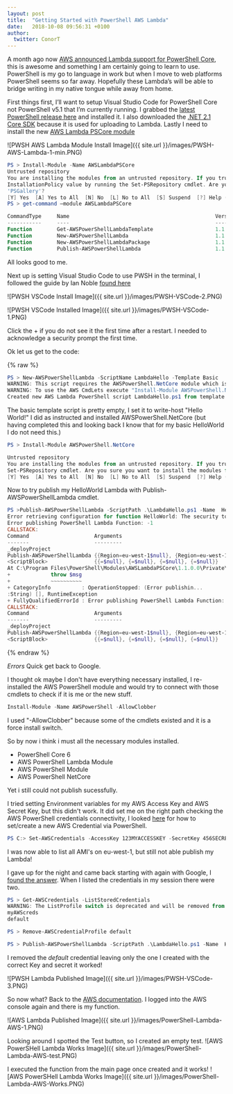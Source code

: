 ```yaml
---
layout: post
title:  "Getting Started with PowerShell AWS Lambda"
date:   2018-10-08 09:56:31 +0100
author:
  twitter: ConorT
---
```


A month ago now [AWS announced Lambda support for PowerShell Core](https://aws.amazon.com/blogs/developer/announcing-lambda-support-for-powershell-core/), this is awesome and something I am certainly going to learn to use. PowerShell is my go to language in work but when I move to web platforms PowerShell seems so far away. Hopefully these Lambda’s will be able to bridge writing in my native tongue while away from home.

First things first, I’ll want to setup Visual Studio Code for PowerShell Core not PowerShell v5.1 that I’m currently running. I grabbed the [latest PowerShell release here](https://github.com/PowerShell/PowerShell/releases) and installed it. I also downloaded the [.NET 2.1 Core SDK](https://www.microsoft.com/net/download) because it is used for uploading to Lambda. Lastly I need to install the new [AWS Lambda PSCore module](https://www.powershellgallery.com/packages/AWSLambdaPSCore/1.1.0.0)

![PWSH AWS Lambda Module Install Image]({{ site.url }}/images/PWSH-AWS-Lambda-1-min.PNG)

```powershell
PS > Install-Module -Name AWSLambdaPSCore
Untrusted repository
You are installing the modules from an untrusted repository. If you trust this repository, change its
InstallationPolicy value by running the Set-PSRepository cmdlet. Are you sure you want to install the modules from
'PSGallery'?
[Y] Yes  [A] Yes to All  [N] No  [L] No to All  [S] Suspend  [?] Help (default is "N"): A
PS > get-command –module AWSLambdaPSCore

CommandType     Name                                               Version    Source
-----------     ----                                               -------    ------
Function        Get-AWSPowerShellLambdaTemplate                    1.1.0.0    AWSLambdaPSCore
Function        New-AWSPowerShellLambda                            1.1.0.0    AWSLambdaPSCore
Function        New-AWSPowerShellLambdaPackage                     1.1.0.0    AWSLambdaPSCore
Function        Publish-AWSPowerShellLambda                        1.1.0.0    AWSLambdaPSCore
```

All looks good to me.

Next up is setting Visual Studio Code to use PWSH in the terminal, I followed the guide by Ian Noble [found here](https://www.iannoble.co.uk/use-powershell-core-visual-studio-code/)

![PWSH VSCode Install Image]({{ site.url }}/images/PWSH-VSCode-2.PNG)

![PWSH VSCode Installed Image]({{ site.url }}/images/PWSH-VSCode-1.PNG)

Click the + if you do not see it the first time after a restart. I needed to acknowledge a security prompt the first time.

Ok let us get to the code:

{% raw %}
```powershell
PS > New-AWSPowerShellLambda -ScriptName LambdaHello -Template Basic
WARNING: This script requires the AWSPowerShell.NetCore module which is not installed locally.
WARNING: To use the AWS CmdLets execute "Install-Module AWSPowerShell.NetCore" and then update the #Requires statement to the version installed. If you are not going to use the AWS CmdLets then remove the #Requires statement from the script.
Created new AWS Lambda PowerShell script LambdaHello.ps1 from template Basic at C:\LambdaHello
```

The basic template script is pretty empty, I set it to write-host "Hello World!" I did as instructed and installed AWSPowerShell.NetCore (but having completed this and looking back I know that for my basic HelloWorld I do not need this.)

```powershell
PS > Install-Module AWSPowerShell.NetCore

Untrusted repository
You are installing the modules from an untrusted repository. If you trust this repository, change its InstallationPolicy value by running the
Set-PSRepository cmdlet. Are you sure you want to install the modules from 'PSGallery'?
[Y] Yes  [A] Yes to All  [N] No  [L] No to All  [S] Suspend  [?] Help (default is "N"): A
```

Now to try publish my HelloWorld Lambda with Publish-AWSPowerShellLambda cmdlet.

```powershell
PS >Publish-AWSPowerShellLambda -ScriptPath .\LambdaHello.ps1 -Name  HelloWorld -Region eu-west-1
Error retrieving configuration for function HelloWorld: The security token included in the request is invalid.
Error publishing PowerShell Lambda Function: -1
CALLSTACK:
Command                     Arguments
-------                     ---------
_deployProject
Publish-AWSPowerShellLambda {{Region=eu-west-1$null}, {Region=eu-west-1$null}, {Region=eu-west-1$null}, {Region=eu-we...
<ScriptBlock>               {{=$null}, {=$null}, {=$null}, {=$null}}
At C:\Program Files\PowerShell\Modules\AWSLambdaPSCore\1.1.0.0\Private\_DeploymentFunctions.ps1:194 char:13
+             throw $msg
+             ~~~~~~~~~~
+ CategoryInfo          : OperationStopped: (Error publishin...
:String) [], RuntimeException
+ FullyQualifiedErrorId : Error publishing PowerShell Lambda Function: -1
CALLSTACK:
Command                     Arguments
-------                     ---------
_deployProject
Publish-AWSPowerShellLambda {{Region=eu-west-1$null}, {Region=eu-west-1$null}, {Region=eu-west-1$null}, {Region=eu-we...
<ScriptBlock>               {{=$null}, {=$null}, {=$null}, {=$null}}
```
{% endraw %}

*Errors* Quick get back to Google.

I thought ok maybe I don't have everything necessary installed, I re-installed the AWS PowerShell module and would try to connect with those cmdlets to check if it is me or the new stuff.

```powershell
Install-Module -Name AWSPowerShell -AllowClobber
```

I used "-AllowClobber" because some of the cmdlets existed and it is a force install switch.

So by now i think i must all the necessary modules installed.

- PowerShell Core 6
- AWS PowerShell Lambda Module
- AWS PowerShell Module
- AWS PowerShell NetCore

Yet i still could not publish sucessfully.

I tried setting Environment variables for my AWS Access Key and AWS Secret Key, but this didn't work. It did set me on the right path checking the AWS PowerShell credentials connectivity, I looked [here](https://aws.amazon.com/blogs/developer/handling-credentials-with-aws-tools-for-windows-powershell/) for how to set/create a new AWS Credential via PowerShell.

```powershell
PS C:> Set-AWSCredentials -AccessKey 123MYACCESSKEY -SecretKey 456SECRETKEY -StoreAs myAWScreds
```

I was now able to list all AMI's on eu-west-1, but still not able publish my Lambda!

I gave up for the night and came back starting with again with Google, I 
[found the answer](https://stackoverflow.com/questions/43195587/aws-powershell-use-stsrole-the-security-token-included-in-the-request-is-inval). When I listed the credentials in my session there were two.

```powershell
PS > Get-AWSCredentials -ListStoredCredentials
WARNING: The ListProfile switch is deprecated and will be removed from a future release.  Please use ListProfileDetail instead.
myAWScreds
default

PS > Remove-AWSCredentialProfile default

PS > Publish-AWSPowerShellLambda -ScriptPath .\LambdaHello.ps1 -Name  HelloWorld -Region eu-west-1
```

I removed the _default_ credential leaving only the one I created with the correct Key and secret it worked!

![PWSH Lambda Published Image]({{ site.url }}/images/PWSH-VSCode-3.PNG)

So now what? Back to the [AWS documentation](https://aws.amazon.com/blogs/developer/announcing-lambda-support-for-powershell-core/). I logged into the AWS console again and there is my function.

![AWS Lambda Published Image]({{ site.url }}/images/PowerShell-Lambda-AWS-1.PNG)

Looking around I spotted the Test button, so I created an empty test.
![AWS PowerSHell Lambda Works Image]({{ site.url }}/images/PowerShell-Lambda-AWS-test.PNG)

I executed the function from the main page once created and it works!
![AWS PowerSHell Lambda Works Image]({{ site.url }}/images/PowerShell-Lambda-AWS-Works.PNG)
